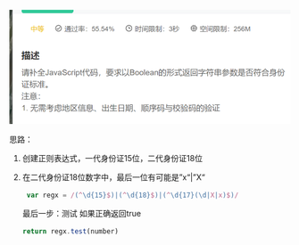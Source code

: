 ![66977101084](assets/1669771010847.png)

思路：

1. 创建正则表达式，一代身份证15位，二代身份证18位

2. 在二代身份证18位数字中，最后一位有可能是”x“|”X“

   ~~~js
    var regx = /(^\d{15}$)|(^\d{18}$)|(^\d{17}(\d|X|x)$)/
   ~~~

   最后一步：测试  如果正确返回true  

   ~~~js
   return regx.test(number)
   ~~~

   ​